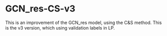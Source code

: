 # GCN_res-CS-v3
This is an improvement of the GCN_res model, using the C&amp;S method. This is the v3 version, which using validation labels in LP.
